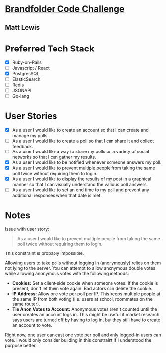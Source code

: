 # [Brandfolder Code Challenge](https://github.com/brandfolder/code-challenge)

## Matt Lewis

# Preferred Tech Stack

- [x] Ruby-on-Rails
- [ ] Javascript / React
- [x] PostgresSQL
- [ ] ElasticSearch
- [ ] Redis
- [ ] JSONAPI
- [ ] Go-lang

# User Stories

- [x] As a user I would like to create an account so that I can create and manage my polls.
- [ ] As a user I would like to create a poll so that I can share it and collect feedback.
- [ ] As a user I would like a way to share my polls on a variety of social networks so that I can gather my results.
- [x] As a user I would like to be notified whenever someone answers my poll.
- [x] As a user I would like to prevent multiple people from taking the same poll twice without requiring them to login.
- [x] As a user I would like to display the results of my post in a graphical manner so that I can visually understand the various poll answers.
- [ ] As a user I would like to set an end time to my poll and prevent any additional responses when that date is met.

# Notes

Issue with user story:

> As a user I would like to prevent multiple people from taking the same poll twice without requiring them to login.

This constraint is probably impossible.

Allowing users to take polls without logging in (anonymously) relies on them not lying to the server. You can attempt to allow anonymous double votes while allowing anonymous votes with the following methods:

* **Cookies:** Set a client-side cookie when someone votes. If the cookie is present, don't let them vote again. Bad actors can delete the cookie.
* **IP Address:** Allow one vote per poll per IP. This keeps multiple people at the same IP from both voting (i.e. users at school, roommates on the same router).
* **Tie Anon Votes to Account:** Anonymous votes aren't counted until the user creates an account logs in. This might be useful if market research says users are turned off by having to log in, but they still have to create an account to vote.

Right now, one user can cast one vote per poll and only logged-in users can vote. I would only consider building in this constraint if I understood the purpose better.
